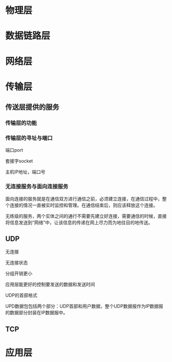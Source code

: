 # 物理层

# 数据链路层

# 网络层

# 传输层

## 传送层提供的服务

### 传输层的功能

### 传输层的寻址与端口

端口port

套接字socket    

主机IP地址，端口号

### 无连接服务与面向连接服务

面向连接的服务就是在通信双方进行通信之前，必须建立连接，在通信过程中，整个连接的情况一直被实时监控和管理。在通信结束后，则应该释放这个连接。

无练级的服务，两个实体之间的通行不需要先建立好连接，需要通信的时候，直接将信息发送到“网络”中，让该信息的传递在网上尽力而为地往目的地传送。

## UDP

无连接

无连接状态

分组开销更小

应用层能更好的控制要发送的数据和发送时间

UDP的首部格式

UPD数据包包括两个部分：UDP首部和用户数据，整个UDP数据报作为IP数据报的数据部分封装在IP数据报中。

## TCP

# 应用层
